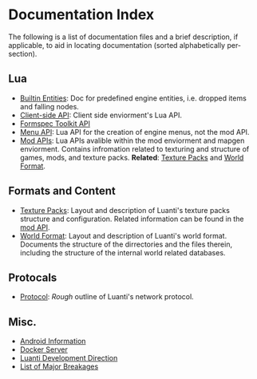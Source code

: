 # Documentation Index

The following is a list of documentation files and a brief description, if
    applicable, to aid in locating documentation (sorted alphabetically
    per-section).

## Lua

- [Builtin Entities](builtin_entities.md): Doc for predefined engine entities, i.e. dropped items and falling nodes.
- [Client-side API](client_lua_api.md): Client side enviorment's Lua API.
- [Formspec Toolkit API](fst_api.txt)
- [Menu API](menu_lua_api.md): Lua API for the creation of engine menus, not the
    mod API.
- [Mod APIs](lua_api.md): Lua APIs avalible within the mod enviorment and mapgen
    enviorment. Contains infromation related to texturing and structure of games,
    mods, and texture packs. **Related**: [Texture Packs](texture_packs.md) and
    [World Format](world_format.md).

## Formats and Content

- [Texture Packs](texture_packs.md): Layout and description of Luanti's texture
    packs structure and configuration. Related information can be found in the
    [mod API](lua_api.md).
- [World Format](world_format.md): Layout and description of Luanti's world
    format. Documents the structure of the dirrectories and the files therein,
    including the structure of the internal world related databases.

## Protocals

- [Protocol](protocol.txt): *Rough* outline of Luanti's network protocol.

## Misc.

- [Android Information](android.md)
- [Docker Server](docker_server.md)
- [Luanti Development Direction](direction.md)
- [List of Major Breakages](breakages.md)